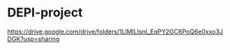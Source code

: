 # DEPI-project
https://drive.google.com/drive/folders/1LlMlLIsnI_EqPY2GC6PoQ6e0xxo3JDGK?usp=sharing
